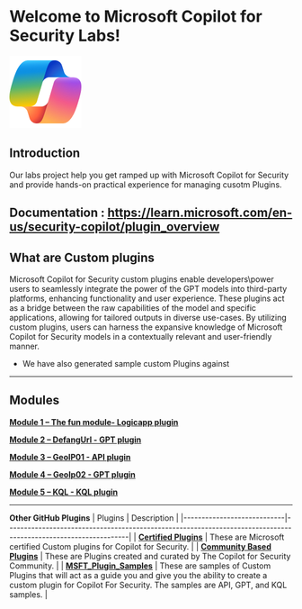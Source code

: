# Welcome to Microsoft Copilot for Security Labs!

![Security CoPilot Logo](https://github.com/Azure/Copilot-For-Security/blob/main/Images/ic_fluent_copilot_64_64%402x.png)

## Introduction

Our labs project help you get ramped up with Microsoft Copilot for Security and provide hands-on practical experience for managing cusotm Plugins.

**Documentation** : https://learn.microsoft.com/en-us/security-copilot/plugin_overview
---
## What are Custom plugins

Microsoft Copilot for Security custom plugins enable developers\power users to seamlessly integrate the power of the GPT models into third-party platforms, enhancing functionality and user experience. 
These plugins act as a bridge between the raw capabilities of the model and specific applications, allowing for tailored outputs in diverse use-cases. 
By utilizing custom plugins, users can harness the expansive knowledge of Microsoft Copilot for Security models in a contextually relevant and user-friendly manner.
- We have also generated sample custom Plugins against
---
## Modules

[**Module 1 – The fun module- Logicapp plugin**](https://github.com/Azure/Copilot-For-Security/tree/main/Technical%20Workshops/Custom%20Plugin%20Workshop/Task01_Send_jokeByemail)

[**Module 2 – DefangUrl - GPT plugin**](https://github.com/Azure/Copilot-For-Security/tree/main/Technical%20Workshops/Custom%20Plugin%20Workshop/Task02_Defang_URL)

[**Module 3 – GeoIP01 - API plugin**](https://github.com/Azure/Copilot-For-Security/tree/main/Technical%20Workshops/Custom%20Plugin%20Workshop/Task03_GEO_IP_report)

[**Module 4 – GeoIp02 - GPT plugin**](https://github.com/Azure/Copilot-For-Security/tree/main/Technical%20Workshops/Custom%20Plugin%20Workshop/Task04_GEO_IP_script)

[**Module 5 – KQL - KQL plugin**](https://github.com/Azure/Copilot-For-Security/tree/main/Technical%20Workshops/Custom%20Plugin%20Workshop/Task05_KQL)

---

**Other GitHub Plugins**
| Plugins                | Description                                                                                                    |
|----------------------------|----------------------------------------------------------------------------------------------------------------|
| [**Certified Plugins**](https://github.com/Azure/Copilot-For-Security/tree/main/Custom%20Plugins/Certified%20Plugins) | These are Microsoft certified Custom plugins for Copilot for Security.                                       |
| [**Community Based Plugins**](https://github.com/Azure/Copilot-For-Security/tree/main/Custom%20Plugins/Community%20Based%20Plugins) | These are Plugins created and curated by The Copilot for Security Community.                                    |
| [**MSFT_Plugin_Samples**](https://github.com/Azure/Copilot-For-Security/tree/main/Custom%20Plugins/MSFT_Plugin_Samples)   | These are samples of Custom Plugins that will act as a guide you and give you the ability to create a custom plugin for Copilot For Security. The samples are API, GPT, and KQL samples. |
